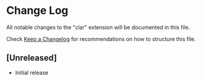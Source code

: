 # Change Log

All notable changes to the "clar" extension will be documented in this file.

Check [Keep a Changelog](http://keepachangelog.com/) for recommendations on how to structure this file.

## [Unreleased]

- Initial release